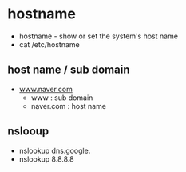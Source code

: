 # hostname

- hostname - show or set the system's host name
- cat /etc/hostname

## host name / sub domain

- www.naver.com
  - www : sub domain
  - naver.com : host name

## nslooup

- nslookup dns.google.
- nslookup 8.8.8.8
